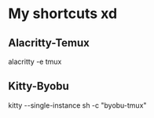 # My shortcuts xd

## Alacritty-Temux
alacritty -e tmux

## Kitty-Byobu
kitty --single-instance sh -c "byobu-tmux"
